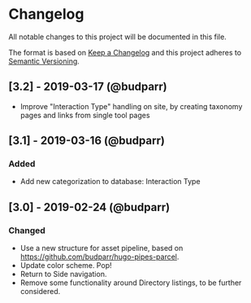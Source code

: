 # Changelog

All notable changes to this project will be documented in this file.

The format is based on [Keep a Changelog](http://keepachangelog.com/en/1.0.0/) and this project adheres to [Semantic Versioning](http://semver.org/spec/v2.0.0.html).

## [3.2] - 2019-03-17 (@budparr)

- Improve "Interaction Type" handling on site, by creating taxonomy pages and links from single tool pages

## [3.1] - 2019-03-16 (@budparr)

### Added

- Add new categorization to database: Interaction Type

## [3.0] - 2019-02-24 (@budparr)

### Changed

- Use a new structure for asset pipeline, based on https://github.com/budparr/hugo-pipes-parcel.
- Update color scheme. Pop!
- Return to Side navigation.
- Remove some functionality around Directory listings, to be further considered.
